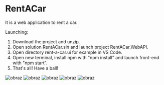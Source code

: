 # RentACar

It is a web application to rent a car.

Launching:
1. Download the project and unzip.
2. Open solution RentACar.sln and launch project RentACar.WebAPI.
3. Open directory rent-a-car.ui for example in VS Code.
4. Open new terminal, install npm with "npm install" and launch front-end with "npm start".
5. That's all! Have a ball!

![obraz](https://user-images.githubusercontent.com/76125047/235015512-c0e1c6b5-0414-4e28-aa26-f4ad1e2c9876.png)
![obraz](https://user-images.githubusercontent.com/76125047/235015608-1f4e4735-bc5d-44c3-8103-678cf2a1bbad.png)
![obraz](https://user-images.githubusercontent.com/76125047/235015776-36f6aa7b-f1dc-45ef-b28b-e09704ee0dcc.png)
![obraz](https://user-images.githubusercontent.com/76125047/235015815-d69d15ba-482e-4e4e-b271-fe2b252668c1.png)
![obraz](https://user-images.githubusercontent.com/76125047/235015845-d1871cbf-d187-41de-8de3-80766e79a7ca.png)


